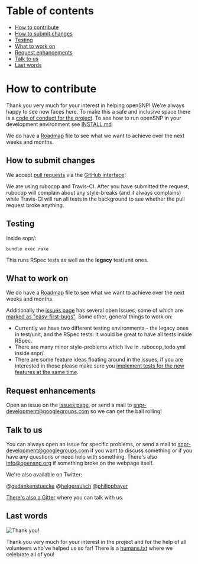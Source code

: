# Table of contents

- [How to contribute](#how-to-contribute)
- [How to submit changes](#how-to-submit-changes)
- [Testing](#testing)
- [What to work on](#what-to-work-on)
- [Request enhancements](#request-enhancements)
- [Talk to us](#talk-to-us)
- [Last words](#last-words)

# How to contribute

Thank you very much for your interest in helping openSNP! We're always happy to see new faces here. To make this a safe and inclusive space there is a [code of conduct for the project](https://github.com/ericjohnston/snpr/blob/master/CODE_OF_CONDUCT.md). To see how to run openSNP in your development environment see [INSTALL.md](https://github.com/ericjohnston/snpr/blob/master/INSTALL.md)

We do have a [Roadmap](https://github.com/ericjohnston/snpr/blob/master/ROADMAP.md) file to see what we want to achieve over the next weeks and months.

## How to submit changes

We accept [pull requests](https://help.github.com/articles/using-pull-requests/) via the [GitHub interface](https://github.com/ericjohnston/snpr/pull/new/master)!  

We are using rubocop and Travis-CI. After you have submitted the request, rubocop will complain about any style-breaks (and it always complains) while Travis-CI will run all tests in the background to see whether the pull request broke anything.

## Testing

Inside snpr/:

```
bundle exec rake
```

This runs RSpec tests as well as the **legacy** test/unit ones.

## What to work on
We do have a [Roadmap](https://github.com/ericjohnston/snpr/blob/master/ROADMAP.md) file to see what we want to achieve over the next weeks and months.

Additionally the [issues page](https://github.com/ericjohnston/snpr/issues) has several open issues, some of which are [marked as "easy-first-bugs"](https://github.com/ericjohnston/snpr/issues?q=is%3Aopen+is%3Aissue+label%3Aeasy-first-bugs). Some other, general things to work on:

- Currently we have two different testing environments - the legacy ones in test/unit, and the RSpec tests. It would be great to have all tests inside RSpec.
- There are many minor style-problems which live in .rubocop_todo.yml inside snpr/.
- There are some feature ideas floating around in the issues, if you are interested in those please make sure you [implement tests for the new features at the same time](https://github.com/ericjohnston/snpr/issues/168).

## Request enhancements

Open an issue on the [issues page](https://github.com/ericjohnston/snpr/issues), or send a mail to snpr-development@googlegroups.com so we can get the ball rolling!

## Talk to us

You can always open an issue for specific problems, or send a mail to snpr-development@googlegroups.com if you want to discuss something or if you have any questions or need help with something. There's also info@opensnp.org if something broke on the webpage itself.

We're also available on Twitter:

@[gedankenstuecke](https://twitter.com/gedankenstuecke)
@[helgerausch](https://twitter.com/helgerausch)
@[philippbayer](https://twitter.com/philippbayer)

[There's also a Gitter](https://gitter.im/openSNP/snpr) where you can talk with us.

## Last words

![Thank you!](https://media1.giphy.com/media/10NVUaFVKzbUpW/200.gif)

Thank you very much for your interest in the project and for the help of all volunteers who've helped us so far! There is a [humans.txt](https://github.com/ericjohnston/snpr/blob/master/public/humans.txt) where we celebrate all of you!
